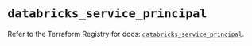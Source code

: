 # `databricks_service_principal`

Refer to the Terraform Registry for docs: [`databricks_service_principal`](https://registry.terraform.io/providers/databricks/databricks/1.57.0/docs/resources/service_principal).
